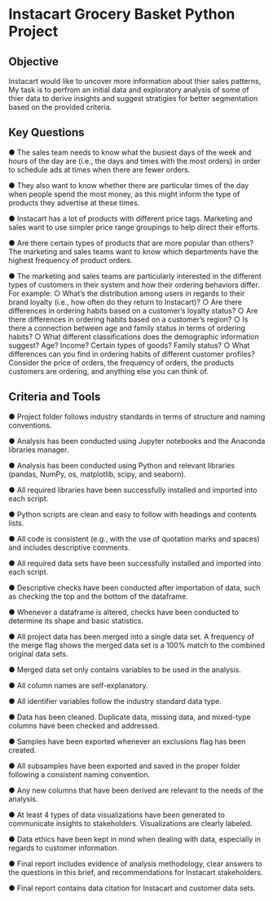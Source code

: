 # Instacart Grocery Basket Python Project

## Objective
Instacart would like to uncover more information about thier sales patterns, My task is to perfrom an initial data and exploratory 
analysis of some of thier data to derive insights and suggest stratigies for better segmentation based on the provided criteria. 

## Key Questions

● The sales team needs to know what the busiest days of the week and hours of the day are (i.e., the days and times with the most orders) 
in order to schedule ads at times when there are fewer orders.

● They also want to know whether there are particular times of the day when people spend the most money, as this might inform the type of 
products they advertise at these times.

● Instacart has a lot of products with different price tags. Marketing and sales want to use simpler price range groupings to help direct
their efforts.

● Are there certain types of products that are more popular than others? The marketing and sales teams want to know which departments have
the highest frequency of product orders.

● The marketing and sales teams are particularly interested in the different types of customers in their system and how their ordering 
behaviors differ. For example:
○ What’s the distribution among users in regards to their brand loyalty (i.e., how often do they return to Instacart)?
○ Are there differences in ordering habits based on a customer’s loyalty status?
○ Are there differences in ordering habits based on a customer’s region?
○ Is there a connection between age and family status in terms of ordering
habits?
○ What different classifications does the demographic information suggest?
Age? Income? Certain types of goods? Family status?
○ What differences can you find in ordering habits of different customer
profiles? Consider the price of orders, the frequency of orders, the products customers are ordering, and anything else you can think of.

## Criteria and Tools

● Project folder follows industry standards in terms of structure and naming conventions.

● Analysis has been conducted using Jupyter notebooks and the Anaconda libraries manager.

● Analysis has been conducted using Python and relevant libraries (pandas, NumPy, os, matplotlib, scipy, and seaborn).

● All required libraries have been successfully installed and imported into each script.

● Python scripts are clean and easy to follow with headings and contents lists.

● All code is consistent (e.g., with the use of quotation marks and spaces) and includes
descriptive comments.

● All required data sets have been successfully installed and imported into each script.

● Descriptive checks have been conducted after importation of data, such as checking
the top and the bottom of the dataframe.

● Whenever a dataframe is altered, checks have been conducted to determine its
shape and basic statistics.


● All project data has been merged into a single data set. A frequency of the merge flag
shows the merged data set is a 100% match to the combined original data sets.

● Merged data set only contains variables to be used in the analysis.

● All column names are self-explanatory.

● All identifier variables follow the industry standard data type.

● Data has been cleaned. Duplicate data, missing data, and mixed-type columns have
been checked and addressed.

● Samples have been exported whenever an exclusions flag has been created.

● All subsamples have been exported and saved in the proper folder following a
consistent naming convention.

● Any new columns that have been derived are relevant to the needs of the analysis.

● At least 4 types of data visualizations have been generated to communicate insights
to stakeholders. Visualizations are clearly labeled.

● Data ethics have been kept in mind when dealing with data, especially in regards to
customer information.

● Final report includes evidence of analysis methodology, clear answers to the
questions in this brief, and recommendations for Instacart stakeholders.

● Final report contains data citation for Instacart and customer data sets.



